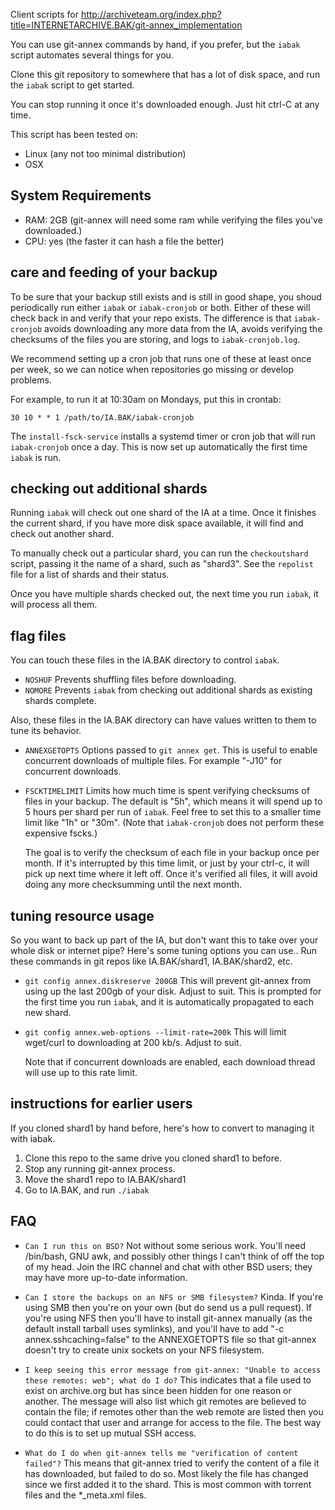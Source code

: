 Client scripts for
<http://archiveteam.org/index.php?title=INTERNETARCHIVE.BAK/git-annex_implementation>

You can use git-annex commands by hand, if you prefer, but the `iabak`
script automates several things for you.

Clone this git repository to somewhere that has a lot of disk space,
and run the `iabak` script to get started.

You can stop running it once it's downloaded enough. Just hit ctrl-C at any
time.

This script has been tested on:

* Linux (any not too minimal distribution)
* OSX

## System Requirements

* RAM: 2GB (git-annex will need some ram while verifying the files you've downloaded.)
* CPU: yes (the faster it can hash a file the better)

## care and feeding of your backup

To be sure that your backup still exists and is still in good shape,
you shoud periodically run either `iabak` or `iabak-cronjob` or
both. Either of these will check back in and verify that your repo
exists. The difference is that `iabak-cronjob` avoids downloading any
more data from the IA, avoids verifying the checksums of the files you
are storing, and logs to `iabak-cronjob.log`.

We recommend setting up a cron job that runs one of these at least once per
week, so we can notice when repositories go missing or develop problems.

For example, to run it at 10:30am on Mondays, put this in crontab:

	30 10 * * 1 /path/to/IA.BAK/iabak-cronjob

The `install-fsck-service` installs a systemd timer or cron job that will run
`iabak-cronjob` once a day. This is now set up automatically the first time
`iabak` is run.

## checking out additional shards

Running `iabak` will check out one shard of the IA at a time. Once it
finishes the current shard, if you have more disk space available, it will
find and check out another shard.

To manually check out a particular shard, you can run the
`checkoutshard` script, passing it the name of a shard, such as "shard3".
See the `repolist` file for a list of shards and their status.

Once you have multiple shards checked out, the next time you run `iabak`,
it will process all them.

## flag files

You can touch these files in the IA.BAK directory to control `iabak`.

* `NOSHUF`
	Prevents shuffling files before downloading.
* `NOMORE`
	Prevents `iabak` from checking out additional shards as existing
	shards complete.

Also, these files in the IA.BAK directory can have values written
to them to tune its behavior.

* `ANNEXGETOPTS`
	Options passed to `git annex get`.
	This is useful to enable concurrent downloads of multiple files.
	For example "-J10" for concurrent downloads.
* `FSCKTIMELIMIT`
	Limits how much time is spent verifying checksums of
	files in your backup. The default is "5h", which means
	it will spend up to 5 hours per shard per run of `iabak`.
	Feel free to set this to a smaller time limit like "1h" or "30m".
	(Note that `iabak-cronjob` does not perform these expensive fscks.)

	The goal is to verify the checksum of each file
	in your backup once per month. If it's interrupted by this time
	limit, or just by your ctrl-c, it will pick up next time where it
	left off. Once it's verified all files, it will avoid doing
	any more checksumming until the next month.

## tuning resource usage

So you want to back up part of the IA, but don't want this to take over
your whole disk or internet pipe? Here's some tuning options you can use..
Run these commands in git repos like IA.BAK/shard1, IA.BAK/shard2, etc.

* `git config annex.diskreserve 200GB`
	This will prevent git-annex from using up the last 200gb of your disk.
	Adjust to suit. This is prompted for the first time you run `iabak`, and it
	is automatically propagated to each new shard.

* `git config annex.web-options --limit-rate=200k`
	This will limit wget/curl to downloading at 200 kb/s. Adjust to suit.

	Note that if concurrent downloads are enabled, each download thread will
	use up to this rate limit.

## instructions for earlier users

If you cloned shard1 by hand before, here's how to convert to managing it
with iabak.

1. Clone this repo to the same drive you cloned shard1 to before.
2. Stop any running git-annex process.
3. Move the shard1 repo to IA.BAK/shard1
4. Go to IA.BAK, and run `./iabak`

## FAQ

* `Can I run this on BSD?`
	Not without some serious work. You'll need /bin/bash, GNU awk, and possibly other things I can't think of off the top of my head. Join the IRC channel and chat with other BSD users; they may have more up-to-date information.

* `Can I store the backups on an NFS or SMB filesystem?`
	Kinda. If you're using SMB then you're on your own (but do send us a pull request). If you're using NFS then you'll have to install git-annex manually (as the default install tarball uses symlinks), and you'll have to add "-c annex.sshcaching=false" to the ANNEXGETOPTS file so that git-annex doesn't try to create unix sockets on your NFS filesystem.

* `I keep seeing this error message from git-annex: "Unable to access these remotes: web"; what do I do?`
	This indicates that a file used to exist on archive.org but has since been hidden for one reason or another. The message will also list which git remotes are believed to contain the file; if remotes other than the web remote are listed then you could contact that user and arrange for access to the file. The best way to do this is to set up mutual SSH access.

* `What do I do when git-annex tells me "verification of content failed"?`
	This means that git-annex tried to verify the content of a file it has downloaded, but failed to do so. Most likely the file has changed since we first added it to the shard. This is most common with torrent files and the *_meta.xml files.
